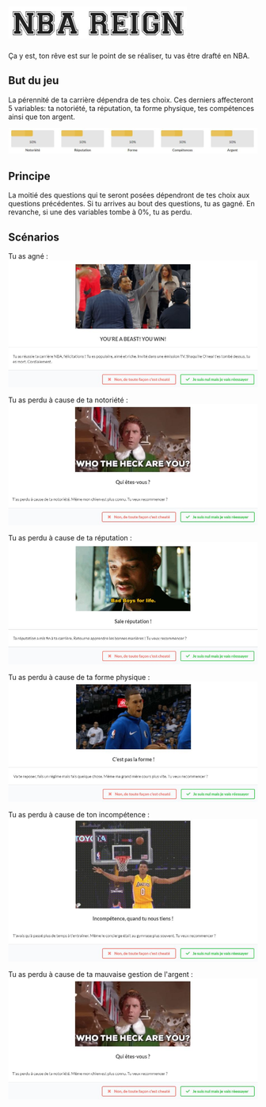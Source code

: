 # ![image demo 1](resources/nbaReign.JPG)

Ça y est, ton rêve est sur le point de se réaliser, tu vas être drafté en NBA.

## But du jeu

La pérennité de ta carrière dépendra de tes choix. Ces derniers affecteront 5 variables: ta notoriété, ta réputation, ta forme physique, tes compétences ainsi que ton argent.

![image demo 2](resources/variables.jpg)

## Principe

La moitié des questions qui te seront posées dépendront de tes choix aux questions précédentes.
Si tu arrives au bout des questions, tu as gagné. En revanche, si une des variables tombe à 0%, tu as perdu.

## Scénarios

Tu as agné :
![image demo 3](resources/gagne.jpg)

Tu as perdu à cause de ta notoriété :
![image demo 4](resources/notoriete.jpg)

Tu as perdu à cause de ta réputation :
![image demo 5](resources/reputation.jpg)

Tu as perdu à cause de ta forme physique :
![image demo 6](resources/forme.jpg)

Tu as perdu à cause de ton incompétence :
![image demo 7](resources/competences.jpg)

Tu as perdu à cause de ta mauvaise gestion de l'argent :
![image demo 8](resources/notoriete.jpg)
